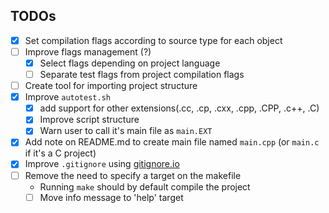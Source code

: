 ## TODOs

- [X] Set compilation flags according to source type for each object
- [ ] Improve flags management (?)
  - [X] Select flags depending on project language
  - [ ] Separate test flags from project compilation flags
- [ ] Create tool for importing project structure
- [X] Improve `autotest.sh`
  - [X] add support for other extensions(.cc, .cp, .cxx, .cpp, .CPP, .c++, .C)
  - [X] Improve script structure
  - [X] Warn user to call it's main file as `main.EXT`
- [X] Add note on README.md to create main file named `main.cpp` (or `main.c` if it's a C project)
- [X] Improve `.gitignore` using [gitignore.io](https://www.gitignore.io/)
- [ ] Remove the need to specify a target on the makefile
  - Running `make` should by default compile the project
  - [ ] Move info message to 'help' target
